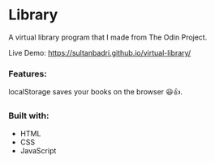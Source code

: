 # Library
A virtual library program that I made from The Odin Project. 

Live Demo: https://sultanbadri.github.io/virtual-library/

### Features:
localStorage saves your books on the browser 😃👍.

### Built with: 
 * HTML
 * CSS
 * JavaScript
